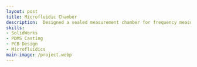 ```yaml
---
layout: post
title: Microfluidic Chamber
description:  Designed a sealed measurement chamber for frequency measurement of MEMS/NEMS resonators during immersion in a variety of fluids. Coordinated with machine shop for fabrication. Created molds for PDMS casting.
skills: 
- SolidWorks
- PDMS Casting
- PCB Design
- Microfluidics
main-image: /project.webp 
---
```

